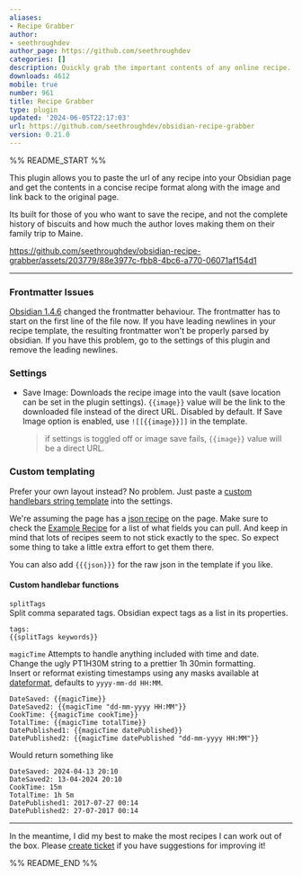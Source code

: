 ```yaml
---
aliases:
- Recipe Grabber
author:
- seethroughdev
author_page: https://github.com/seethroughdev
categories: []
description: Quickly grab the important contents of any online recipe.
downloads: 4612
mobile: true
number: 961
title: Recipe Grabber
type: plugin
updated: '2024-06-05T22:17:03'
url: https://github.com/seethroughdev/obsidian-recipe-grabber
version: 0.21.0
---
```


%% README_START %%

This plugin allows you to paste the url of any recipe into your Obsidian page and get the contents in a concise recipe format along with the image and link back to the original page.

Its built for those of you who want to save the recipe, and not the complete history of biscuits and how much the author loves making them on their family trip to Maine.

https://github.com/seethroughdev/obsidian-recipe-grabber/assets/203779/88e3977c-fbb8-4bc6-a770-06071af154d1

---

### Frontmatter Issues

[Obsidian 1.4.6](https://obsidian.md/changelog/2023-08-31-desktop-v1.4.6/) changed the frontmatter behaviour.
The frontmatter has to start on the first line of the file now. If you have leading newlines in your recipe template, the resulting frontmatter won't be properly parsed by obsidian.
If you have this problem, go to the settings of this plugin and remove the leading newlines.

### Settings

-   Save Image: Downloads the recipe image into the vault (save location can be set in the plugin settings). `{{image}}` value will be the link to the downloaded file instead of the direct URL. Disabled by default. If Save Image option is enabled, use `![[{{image}}]]` in the template.
    > if settings is toggled off or image save fails, `{{image}}` value will be a direct URL.

### Custom templating

Prefer your own layout instead? No problem. Just paste a [custom handlebars string template](https://handlebarsjs.com/guide/#simple-expressions) into the settings.

We're assuming the page has a [json recipe](https://developers.google.com/search/docs/appearance/structured-data/recipe#guided-example) on the page. Make sure to check the [Example Recipe](https://developers.google.com/search/docs/appearance/structured-data/recipe#guided-example) for a list of what fields you can pull. And keep in mind that lots of recipes seem to not stick exactly to the spec. So expect some thing to take a little extra effort to get them there.

You can also add `{{{json}}}` for the raw json in the template if you like.

#### Custom handlebar functions

`splitTags`  
Split comma separated tags. Obsidian expect tags as a list in its properties.

```
tags:
{{splitTags keywords}}
```

`magicTime`
Attempts to handle anything included with time and date.  
Change the ugly PT1H30M string to a prettier 1h 30min formatting.  
Insert or reformat existing timestamps using any masks available at [dateformat](https://www.npmjs.com/package/dateformat), defaults to `yyyy-mm-dd HH:MM`.

```
DateSaved: {{magicTime}}
DateSaved2: {{magicTime "dd-mm-yyyy HH:MM"}}
CookTime: {{magicTime cookTime}}
TotalTime: {{magicTime totalTime}}
DatePublished1: {{magicTime datePublished}}
DatePublished2: {{magicTime datePublished "dd-mm-yyyy HH:MM"}}
```

Would return something like

```
DateSaved: 2024-04-13 20:10
DateSaved2: 13-04-2024 20:10
CookTime: 15m
TotalTime: 1h 5m
DatePublished1: 2017-07-27 00:14
DatePublished2: 27-07-2017 00:14
```

---

In the meantime, I did my best to make the most recipes I can work out of the box. Please [create ticket](#) if you have suggestions for improving it!


%% README_END %%